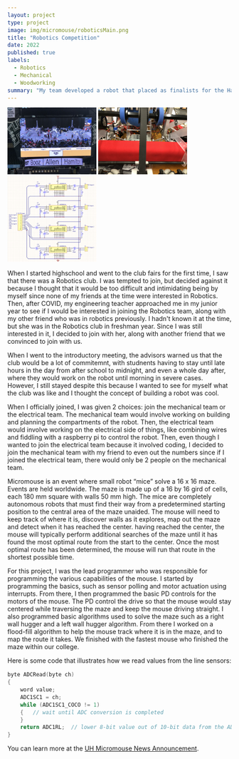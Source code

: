 ```yaml
---
layout: project
type: project
image: img/micromouse/roboticsMain.png
title: "Robotics Competition"
date: 2022
published: true
labels:
  - Robotics
  - Mechanical
  - Woodworking
summary: "My team developed a robot that placed as finalists for the Hawaii Regional First Robotics Competition."
---
```


<div class="text-center p-4">
  <img width="200px" src="../img/micromouse/IMG_6055.JPG" class="img-thumbnail" >
  <img width="200px" src="../img/micromouse/IMG_6025.jpeg" class="img-thumbnail" >
  <img width="200px" src="../img/micromouse/micromouse-circuit.png" class="img-thumbnail" >
</div>

When I started highschool and went to the club fairs for the first time, I saw that there was a Robotics club. I was tempted to join, but decided against it because I thought that it would be too difficult and intimidating being by myself since none of my friends at the time were interested in Robotics. Then, after COVID, my engineering teacher approached me in my junior year to see if I would be interested in joining the Robotics team, along with my other friend who was in robotics previously. I hadn't known it at the time, but she was in the Robotics club in freshman year. Since I was still interested in it, I decided to join with her, along with another friend that we convinced to join with us. 

When I went to the introductory meeting, the advisors warned us that the club would be a lot of commitemnt, with studnents having to stay until late hours in the day from after school to midnight, and even a whole day after, where they would work on the robot until morning in severe cases. However, I still stayed despite this because I wanted to see for myself what the club was like and I thought the concept of building a robot was cool. 

When I officially joined, I was given 2 choices: join the mechanical team or the electrical team. The mechanical team would involve working on building and planning the compartments of the robot. Then, the electrical team would involve working on the electrical side of things, like combining wires and fiddling with a raspberry pi to control the robot. Then, even though I wanted to join the electrical team because it involved coding, I decided to join the mechanical team with my friend to even out the numbers since if I joined the electrical team, there would only be 2 people on the mechanical team. 

Micromouse is an event where small robot “mice” solve a 16 x 16 maze.  Events are held worldwide.  The maze is made up of a 16 by 16 gird of cells, each 180 mm square with walls 50 mm high.  The mice are completely autonomous robots that must find their way from a predetermined starting position to the central area of the maze unaided.  The mouse will need to keep track of where it is, discover walls as it explores, map out the maze and detect when it has reached the center.  having reached the center, the mouse will typically perform additional searches of the maze until it has found the most optimal route from the start to the center.  Once the most optimal route has been determined, the mouse will run that route in the shortest possible time.

For this project, I was the lead programmer who was responsible for programming the various capabilities of the mouse.  I started by programming the basics, such as sensor polling and motor actuation using interrupts.  From there, I then programmed the basic PD controls for the motors of the mouse.  The PD control the drive so that the mouse would stay centered while traversing the maze and keep the mouse driving straight.  I also programmed basic algorithms used to solve the maze such as a right wall hugger and a left wall hugger algorithm.  From there I worked on a flood-fill algorithm to help the mouse track where it is in the maze, and to map the route it takes.  We finished with the fastest mouse who finished the maze within our college.

Here is some code that illustrates how we read values from the line sensors:

```cpp
byte ADCRead(byte ch)
{
    word value;
    ADC1SC1 = ch;
    while (ADC1SC1_COCO != 1)
    {   // wait until ADC conversion is completed   
    }
    return ADC1RL;  // lower 8-bit value out of 10-bit data from the ADC
}
```

You can learn more at the [UH Micromouse News Announcement](https://manoa.hawaii.edu/news/article.php?aId=2857).
